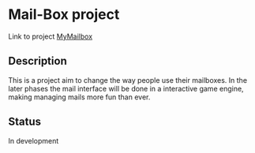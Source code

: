 # Mail-Box project
Link to project [MyMailbox](https://awesome-mail-box.herokuapp.com/)
## Description
This is a project aim to change the way people use their mailboxes. In the later phases the mail interface will be done in a interactive game engine, making managing mails more fun than ever.
## Status
In development
